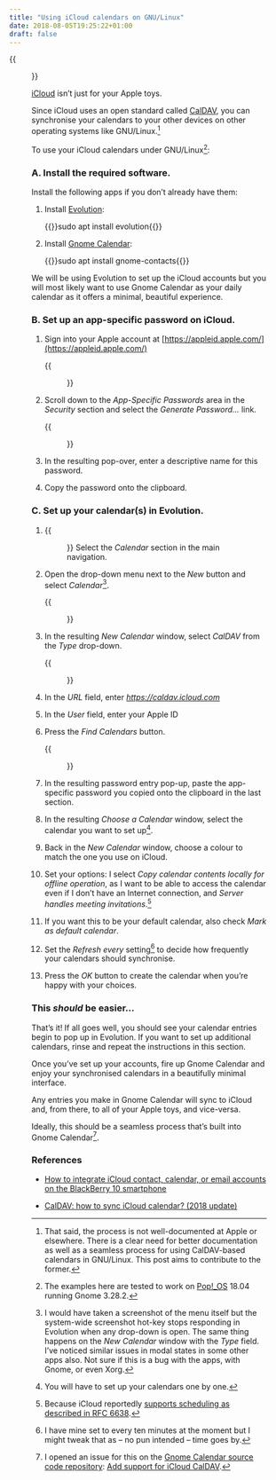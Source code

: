 ```yaml
---
title: "Using iCloud calendars on GNU/Linux"
date: 2018-08-05T19:25:22+01:00
draft: false
---
```


{{<figure src="gnome-calendar.png" alt="Screenshot of Gnome Calendar showing my calendar entries from my iCloud calendars. I’m travelling to Denmark on Tuesday morning at 6:25AM with Ryanair and staying there until Thursday to speak at a festival called Smukfest. Laura is in Menorca Wednesday to Saturday. Meanwhile, Barry is housesitting and looking after Osky." caption="My week, courtesy of iCloud.">}}

[iCloud](https://en.wikipedia.org/wiki/ICloud) isn’t just for your Apple toys.

Since iCloud uses an open standard called [CalDAV](https://en.wikipedia.org/wiki/CalDAV), you can synchronise your calendars to your other devices on other operating systems like GNU/Linux.[^1]

To use your iCloud calendars under GNU/Linux[^2]:

### A. Install the required software.

Install the following apps if you don’t already have them:

1. Install [Evolution](https://wiki.gnome.org/Apps/Evolution/):

    {{<highlight bash>}}sudo apt install evolution{{</highlight>}}

2. Install [Gnome Calendar](https://wiki.gnome.org/Apps/Calendar):

    {{<highlight bash>}}sudo apt install gnome-contacts{{</highlight>}}

We will be using Evolution to set up the iCloud accounts but you will most likely want to use Gnome Calendar as your daily calendar as it offers a minimal, beautiful experience.

### B. Set up an app-specific password on iCloud.

1. Sign into your Apple account at [https://appleid.apple.com/](https://appleid.apple.com/)

    {{<figure src="apple-1.jpg" alt="The Apple ID sign-in page" caption="">}}

2. Scroll down to the _App-Specific Passwords_ area in the _Security_ section and select the _Generate Password…_ link.

    {{<figure class="hairline-border" src="apple-2.jpg" alt="Screenshot of the Generate Password… pop-over under the Security → App-specific passwords section with “CalDAV on notebook” entered in the textbox followed by Cancel and Create buttons." caption="">}}

3. In the resulting pop-over, enter a descriptive name for this password.

4. Copy the password onto the clipboard.

### C. Set up your calendar(s) in Evolution.

1. {{<figure class="half-width-flush-right" src="calendar.png" alt="Screenshot of the main navigation with the calender icon with the word Calendar next to it." caption="">}} Select the _Calendar_ section in the main navigation.

2. Open the drop-down menu next to the _New_ button and select _Calendar_[^3].
    
    {{<figure src="new-calendar-button.jpg" alt="Screenshot of the drop-down menu next to the New button. The dropdown is marked up with a red circle." caption="">}}

3. In the resulting _New Calendar_ window, select _CalDAV_ from the _Type_ drop-down.

    {{<figure class="half-width-flush-right" src="new-calendar.jpg" alt="Screenshot of the New Calendar window. All of the settings shown are described in the instructions here." caption="">}}

4. In the _URL_ field, enter _https://caldav.icloud.com_

5. In the _User_ field, enter your Apple ID

6. Press the _Find Calendars_ button.

    {{<figure class="half-width-flush-right" src="choose-a-calendar.jpg" alt="Screenshot of the Choose a Calendar window showing my various calendars. They are presented in a two-column table with headings that read Name and Supports. The names of the calendars shown are Jo and Aral (partial), Old events, Calendar, Home, Aral Work, Laura and Aral, Ind.ie Team, Laura’s Events, Laura’s Work, Holidays, CalChat, Laura Gym. All the entries in the Supports column read Events. Underneath the table is a field titled User mail. The value is one of my email addresses (aral@aralbalkan.com). At the bottom of the dialog are two buttons: Cancel and OK." caption="">}}

7. In the resulting password entry pop-up, paste the app-specific password you copied onto the clipboard in the last section.

8. In the resulting _Choose a Calendar_ window, select the calendar you want to set up[^4]. 

9. Back in the _New Calendar_ window, choose a colour to match the one you use on iCloud.

10. Set your options: I select _Copy calendar contents locally for offline operation_, as I want to be able to access the calendar even if I don’t have an Internet connection, and _Server handles meeting invitations_.[^5]

11. If you want this to be your default calendar, also check _Mark as default calendar_.

12. Set the _Refresh every_ setting[^6] to decide how frequently your calendars should synchronise.

13. Press the _OK_ button to create the calendar when you’re happy with your choices.

### This _should_ be easier…

That’s it! If all goes well, you should see your calendar entries begin to pop up in Evolution. If you want to set up additional calendars, rinse and repeat the instructions in this section.

Once you’ve set up your accounts, fire up Gnome Calendar and enjoy your synchronised calendars in a beautifully minimal interface.

Any entries you make in Gnome Calendar will sync to iCloud and, from there, to all of your Apple toys, and vice-versa.

Ideally, this should be a seamless process that’s built into Gnome Calendar[^7].

### References

  * [How to integrate iCloud contact, calendar, or email accounts on the BlackBerry 10 smartphone](http://support.blackberry.com/kb/articleDetail?ArticleNumber=000033812)

  * [CalDAV: how to sync iCloud calendar? (2018 update)](https://askubuntu.com/a/1008701)

[^1]: That said, the process is not well-documented at Apple or elsewhere. There is a clear need for better documentation as well as a seamless process for using CalDAV-based calendars in GNU/Linux. This post aims to contribute to the former.

[^2]: The examples here are tested to work on [Pop!_OS](/2018/07/26/popos-18.04-the-state-of-the-art-in-linux-on-desktop/) 18.04 running Gnome 3.28.2.

[^3]: I would have taken a screenshot of the menu itself but the system-wide screenshot hot-key stops responding in Evolution when any drop-down is open. The same thing happens on the _New Calendar_ window with the _Type_ field. I’ve noticed similar issues in modal states in some other apps also. Not sure if this is a bug with the apps, with Gnome, or even Xorg.

[^4]: You will have to set up your calendars one by one.

[^5]: Because iCloud reportedly [supports scheduling as described in RFC 6638](https://stackoverflow.com/a/27200424).

[^6]: I have mine set to every ten minutes at the moment but I might tweak that as – no pun intended – ­time goes by.

[^7]: I opened an issue for this on the [Gnome Calendar source code repository](https://gitlab.gnome.org/GNOME/gnome-calendar/): [Add support for iCloud CalDAV](https://gitlab.gnome.org/GNOME/gnome-calendar/issues/303).
